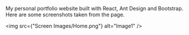 My personal portfolio website built with React, Ant Design and Bootstrap.
Here are some screenshots taken from the page.

<img src={"Screen Images/Home.png"} alt="Image1" />
